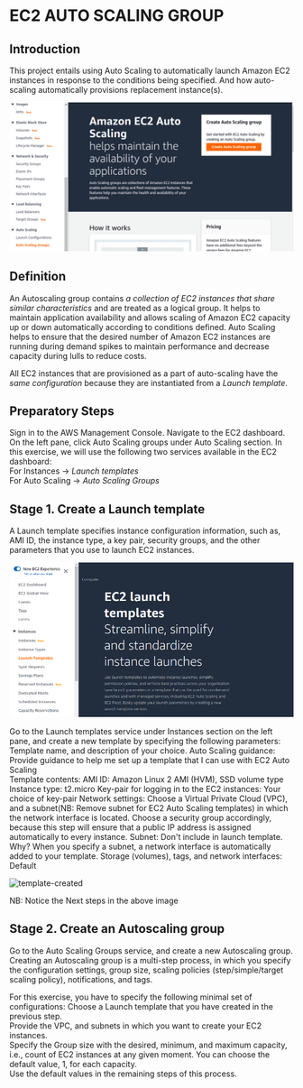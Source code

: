 # EC2 AUTO SCALING GROUP

## Introduction
This project entails using Auto Scaling to automatically launch Amazon EC2 
instances in response to the conditions being specified. And how auto-scaling
automatically provisions replacement instance(s).

![autoscalinggrp](EC2-Auto-Scaling-Grp.png?raw=true "autoscalinggrp")

## Definition
An Autoscaling group contains *a collection of EC2 instances that share similar 
characteristics* and are treated as a logical group.
It helps to maintain application availability and allows scaling of Amazon EC2 
capacity up or down automatically according to conditions defined. Auto Scaling 
helps to ensure that the desired number of Amazon EC2 instances are running 
during demand spikes to maintain performance and decrease capacity during 
lulls to reduce costs.

All EC2 instances that are provisioned as a part of auto-scaling have the *same 
configuration* because they are instantiated from a *Launch template*.

## Preparatory Steps
Sign in to the AWS Management Console.
Navigate to the EC2 dashboard. On the left pane, click Auto Scaling groups under 
Auto Scaling section.
In this exercise, we will use the following two services available in the EC2 dashboard:  
For Instances → *Launch templates*  
For Auto Scaling → *Auto Scaling Groups*  

## Stage 1. Create a Launch template
A Launch template specifies instance configuration information, such as, AMI ID, the instance type, a key pair, security groups, and the other parameters that you use to launch EC2 instances.

![launchtemplate](launch-template.png?raw=true "launchtemplate")

Go to the Launch templates service under Instances section on the left pane, and 
create a new template by specifying the following parameters:
Template name, and description of your choice.
Auto Scaling guidance: Provide guidance to help me set up a template that I 
can use with EC2 Auto Scaling  
Template contents: AMI ID: Amazon Linux 2 AMI (HVM), SSD volume type
Instance type: t2.micro
Key-pair for logging in to the EC2 instances: Your choice of key-pair
Network settings: Choose a Virtual Private Cloud (VPC), and a subnet(NB: Remove subnet for EC2 Auto Scaling templates) in which the network interface is located. Choose a security group accordingly, because this step will ensure that a public IP address is assigned automatically to every instance.
Subnet: Don't include in launch template. Why? When you specify a subnet, a network interface is automatically added to your template.
Storage (volumes), tags, and network interfaces: Default

![template-created](created-template.png?raw=true "template-created")

NB: Notice the Next steps in the above image

## Stage 2. Create an Autoscaling group
Go to the Auto Scaling Groups service, and create a new Autoscaling group. 
Creating an Autoscaling group is a multi-step process, in which you specify the configuration settings, group size, scaling policies (step/simple/target scaling 
policy), notifications, and tags. 

For this exercise, you have to specify the following minimal set of configurations:
Choose a Launch template that you have created in the previous step.  
Provide the VPC, and subnets in which you want to create your EC2 instances.  
Specify the Group size with the desired, minimum, and maximum capacity, i.e., 
count of EC2 instances at any given moment. You can choose the default value, 
1, for each capacity.  
Use the default values in the remaining steps of this process.  






